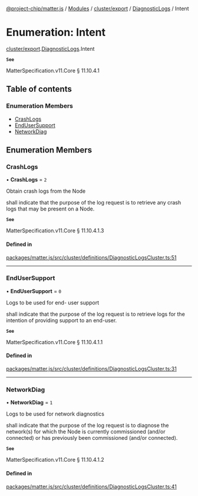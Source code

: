 [@project-chip/matter.js](../README.md) / [Modules](../modules.md) / [cluster/export](../modules/cluster_export.md) / [DiagnosticLogs](../modules/cluster_export.DiagnosticLogs.md) / Intent

# Enumeration: Intent

[cluster/export](../modules/cluster_export.md).[DiagnosticLogs](../modules/cluster_export.DiagnosticLogs.md).Intent

**`See`**

MatterSpecification.v11.Core § 11.10.4.1

## Table of contents

### Enumeration Members

- [CrashLogs](cluster_export.DiagnosticLogs.Intent.md#crashlogs)
- [EndUserSupport](cluster_export.DiagnosticLogs.Intent.md#endusersupport)
- [NetworkDiag](cluster_export.DiagnosticLogs.Intent.md#networkdiag)

## Enumeration Members

### CrashLogs

• **CrashLogs** = ``2``

Obtain crash logs from the Node

shall indicate that the purpose of the log request is to retrieve any crash logs that may be present on a
Node.

**`See`**

MatterSpecification.v11.Core § 11.10.4.1.3

#### Defined in

[packages/matter.js/src/cluster/definitions/DiagnosticLogsCluster.ts:51](https://github.com/project-chip/matter.js/blob/904d0c9b952b91f28a21803759c5e5c66ee4d272/packages/matter.js/src/cluster/definitions/DiagnosticLogsCluster.ts#L51)

___

### EndUserSupport

• **EndUserSupport** = ``0``

Logs to be used for end- user support

shall indicate that the purpose of the log request is to retrieve logs for the intention of providing
support to an end-user.

**`See`**

MatterSpecification.v11.Core § 11.10.4.1.1

#### Defined in

[packages/matter.js/src/cluster/definitions/DiagnosticLogsCluster.ts:31](https://github.com/project-chip/matter.js/blob/904d0c9b952b91f28a21803759c5e5c66ee4d272/packages/matter.js/src/cluster/definitions/DiagnosticLogsCluster.ts#L31)

___

### NetworkDiag

• **NetworkDiag** = ``1``

Logs to be used for network diagnostics

shall indicate that the purpose of the log request is to diagnose the network(s) for which the Node is
currently commissioned (and/or connected) or has previously been commissioned (and/or connected).

**`See`**

MatterSpecification.v11.Core § 11.10.4.1.2

#### Defined in

[packages/matter.js/src/cluster/definitions/DiagnosticLogsCluster.ts:41](https://github.com/project-chip/matter.js/blob/904d0c9b952b91f28a21803759c5e5c66ee4d272/packages/matter.js/src/cluster/definitions/DiagnosticLogsCluster.ts#L41)
